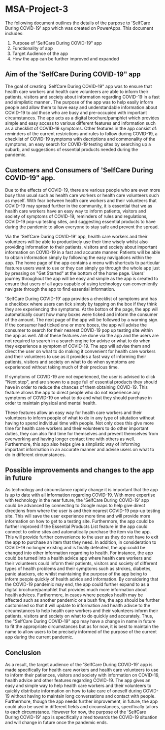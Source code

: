 # MSA-Project-3
The following document outlines the details of the purpose to 'SelfCare During COVID-19' app which was created on PowerApps. This document includes:
  1. Purpose of 'SelfCare During COVID-19" app
  2. Functionality of app
  3. Target Audience of the app
  4. How the app can be further improved and expanded
  
## Aim of the 'SelfCare During COVID-19" app
The goal of creating 'SelfCare During COVID-19" app was to ensure that health care workers and health care volunteers are able to inform their patients, visitors and society about information regarding COVID-19 in a fast and simplistic manner . The purpose of the app was to help easily inform people and allow them to have easy and understandable information about COVID-19 to aid those who are busy and pre-occupied with important circumstances. The app acts as a digital brochure/pamphlet which provides simple and easy access to various different features and information such as a checklist of COVID-19 symptoms. Other features in the app consist of: reminders of the current restrictions and rules to follow during COVID-19, a checklist of COVID-19 symptoms with decriptions and commonality of the symptoms, an easy search for COVID-19 testing sites by searching up a suburb, and suggestions of essential products needed during the pandemic. 

## Customers and Consumers of 'SelfCare During COVID-19" app. 
Due to the effects of COVID-19, there are various people who are even more busy than usual such as health care workers or health care volunteers such as myself. With fear between health care workers and their volunteers that COVID-19 may spread further in the community, it is essential that we as health care workers have an easy way to inform patients, visitors and society of symptoms of COVID-19, reminders of rules and regulations, COVID-19 pop-up testing sites, and suggesting essential products to have during the pandemic to allow everyone to stay safe and prevent the spread.

Via the 'SelfCare During COVID-19' app, health care workers and their volunteers will be able to productively use their time wisely whilst also providing information to their patients, visitors and society about important information on COVID-19 in a fast and accurate manner. Patients will be able to obtain information simply by following the easy navigations within the app. The home page of the app contains a menu with shortcuts to particular features users want to use or they can simply go through the whole app just by pressing on "Get Started" at the bottom of the home page. Users' journey throughout the app will be easy and simple as the app is created to ensure that users of all ages capable of using technology can conveniently navigate through the app to find essential information. 

'SelfCare During COVID-19' app provides a checklist of symptoms and has a checkbox where users can tick simply by tapping on the box if they think they are experiencing the symptoms. At the botton of the page, the app will automatically count how many boxes were ticked and inform the consumer of the amount. The next page of the app will be followed by a warning sign. If the consumer had ticked one or more boxes, the app will advise the consumer to search for their nearest COVID-19 pop up testing site within the app as well. All of these features are done via the app and the users are not required to search in a search engine for advise or what to do when they experience a symptom of COVID-19. The app will advise them and direct the user on what to do making it convenient for health care workers and their volunteers to use as it provides a fast way of informing their patients, visitors and society on what to do when symptoms are experienced without taking much of their precious time. 

If symptoms of COVID-19 are not experienced, the user is advised to click "Next step", and are shown to a page full of essential products they should have in order to reduce the chances of them obtaining COVID-19. This feature allows the app to direct people who do not experience any symptoms of COVID-19 on what to do and what they should purchase in order to maintain physical and mental health. 

These features allow an easy way for health care workers and their volunteers to inform people of what to do in any type of situtation without having to spend individual time with people. Not only does this give more time for health care workers and their volunteers to do other important duties, they can also find time for themselves and prevent themselves from overworking and having longer contact time with others as well. Furthermore, this app also helps give a simplistic way of informing important information in an accurate manner and advise users on what to do in different circumstances.

## Possible improvements and changes to the app in future
As technology and circumstance rapidly change it is important that the app is up to date with all information regarding COVID-19. With more expertise with technology in the near future, the 'SelfCare During COVID-19' app could be advanced by connecting to Google maps to help give direct directions from where the user is and their nearest COVID-19 pop-up testing site. This will save the user experience more time and will provide more information on how to get to a testing site. Furthermore, the app could be further improved if the Essential Products List feature in the app could connect to online sites and automatically purchase the item via the app. This will provide further convenience to the user as they do not have to exit the app to purchase an item that they need. In addition, in consideration to COVID-19 no longer existing and is finally defeated, the app could be changed into other information regarding to health. For instance, the app could be turned into a health advice app where health care workers and their volunteers could inform their patients, visitors and society of different types of health problems and their symptoms such as strokes, diabetes, panic atackers, etc whilst maintaining the purpose of the app being to inform people quickly of health advice and information. By considering that the COVID-19 pandemic may end, the app could further expand to as a digital brochure/pamphlet that provides much more information about health advices. Furthermore, in cases where peoples health may be affected such as another pandemic or a bush fire, the app should be further customised so that it will update to information and health adivce to the circumstances to help health care workers and their volunteers inform their patients, visitors and society on what to do quickly and accurately. Thus, the "SelfCare During COVID-19" app may have a change in name in future to fit the appropriate circumstances but as for now, it is best to maintain the name to allow users to be precisely informed of the purpose of the current app during the current pandemic.

## Conclusion
As a result, the target audience of the 'SelfCare During COVID-19' app is made specifically for health care workers and health care volunteers to use to inform their patiences, visitors and society with information on COVID-19, health advice and other features regarding COVID-19. The app gives an easy and simple way to help health care workers and their volunteers to quickly distribute information on how to take care of oneself during COVID-19 without having to maintain long conversations and contact with people. Furthermore, though the app needs further improvement, in future, the app could also be used in different fields and circumstances, specifically tailors to each circumstance. However for now, the purpose of the 'SelfCare During COVID-19' app is specifically aimed towards the COVID-19 situation and will change in future once the pandemic ends. 
